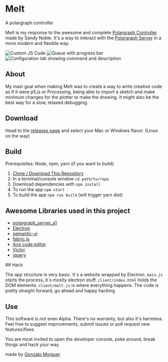 # Melt
A polargraph controller

Melt is my response to the awesome and complete [Polargraph Controller](https://github.com/euphy/polargraphcontroller) made by Sandy Noble. It's a way to interact with the [Polargraph Server](https://github.com/euphy/polargraph_server_a1) in a more modern and flexible way.

![Custom JS Code](https://imgur.com/1YWHNgT.png "Melt Code")
![Queue with progress bar](https://imgur.com/xBnWbj4.png "Melt Queue")
![Configuration tab showing command and description](https://imgur.com/uJybIep.png "Melt Configuration")

## About
My main goal when making Melt was to create a way to write creative code as if it were p5.js or Processing, being able to import a sketch and make minimum changes for the plotter to make the drawing. It might also be the best way for a slow, relaxed debugging.

## Download

Head to the [releases page](https://github.com/gonzam88/melt-app/releases) and select your Mac or Windows flavor. (Linux on the way)

## Build
Prerequisites: Node, npm, yarn (if you want to build)

1. [Clone / Download This Repository](https://github.com/gonzam88/melt-app.git)
2. In a terminal/console window `cd path/to/repo`
3. Download dependencies with `npm install`
4. To run the app `npm start`
5. To build the app `npm run build` (will trigger yarn dist)

## Awesome Libraries used in this project
- [polargraph_server_a1](https://github.com/euphy/polargraph_server_a1)
- [Electron](https://electronjs.org/)
- [semantic-ui](https://semantic-ui.com/)
- [fabric.js](http://fabricjs.com)
- [Ace code editor](https://ace.c9.io/)
- [Victor](http://victorjs.org)
- [jquery](https://jquery.com/)

## Hack

The app structure is very basic. It´s a website wrapped by Electron. `main.js` starts the process, it´s mostly electron stuff. `client/index.html` holds the DOM elements. `client/melt.js` is where everything happens. The code is pretty straight forward, go ahead and happy hacking

## Use

This software is not even Alpha. There's no warranty, but also it's harmless.
Feel free to suggest improvements, submit issues or pull request new features/fixes

You are most invited to open the developer console, poke around, break things and hack your way.

made by [Gonzalo Moiguer](https://www.gonzamoiguer.com.ar)
